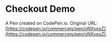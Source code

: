 # Checkout Demo

A Pen created on CodePen.io. Original URL: [https://codepen.io/commercejs/pen/oNXvpxZ](https://codepen.io/commercejs/pen/oNXvpxZ).


